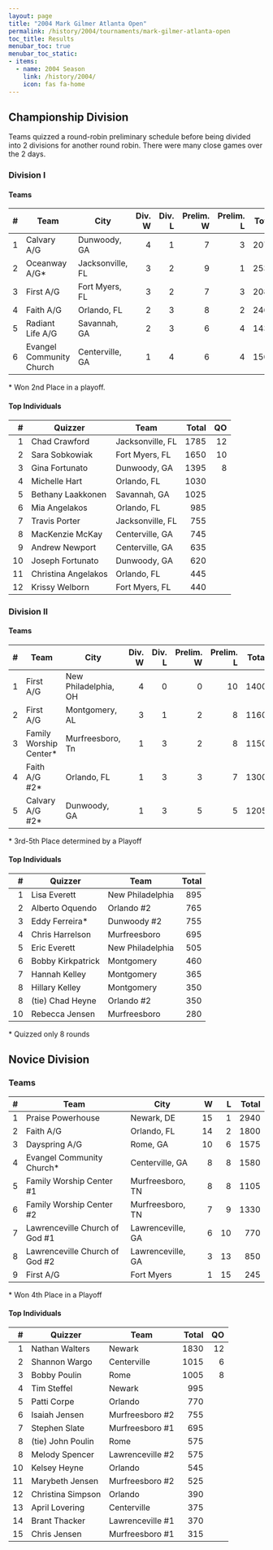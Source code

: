 ```yaml
---
layout: page
title: "2004 Mark Gilmer Atlanta Open"
permalink: /history/2004/tournaments/mark-gilmer-atlanta-open
toc_title: Results
menubar_toc: true
menubar_toc_static:
- items:
  - name: 2004 Season
    link: /history/2004/
    icon: fas fa-home
---
```


## Championship Division

Teams quizzed a round-robin preliminary schedule before being divided
into 2 divisions for another round robin. There were many close
games over the 2 days.

### Division I

#### Teams

|    # | Team                     | City             | Div. W | Div. L | Prelim. W | Prelim. L | Total |
| ---: | ------------------------ | ---------------- | -----: | -----: | --------: | --------: | ----: |
|    1 | Calvary A/G              | Dunwoody, GA     |      4 |      1 |         7 |         3 |  2075 |
|    2 | Oceanway A/G*            | Jacksonville, FL |      3 |      2 |         9 |         1 |  2535 |
|    3 | First A/G                | Fort Myers, FL   |      3 |      2 |         7 |         3 |  2085 |
|    4 | Faith A/G                | Orlando, FL      |      2 |      3 |         8 |         2 |  2460 |
|    5 | Radiant Life A/G         | Savannah, GA     |      2 |      3 |         6 |         4 |  1430 |
|    6 | Evangel Community Church | Centerville, GA  |      1 |      4 |         6 |         4 |  1505 |

\* Won 2nd Place in a playoff.

#### Top Individuals

|    # | Quizzer             | Team             | Total |   QO |
| ---: | ------------------- | ---------------- | ----: | ---: |
|    1 | Chad Crawford       | Jacksonville, FL |  1785 |   12 |
|    2 | Sara Sobkowiak      | Fort Myers, FL   |  1650 |   10 |
|    3 | Gina Fortunato      | Dunwoody, GA     |  1395 |    8 |
|    4 | Michelle Hart       | Orlando, FL      |  1030 |      |
|    5 | Bethany Laakkonen   | Savannah, GA     |  1025 |      |
|    6 | Mia Angelakos       | Orlando, FL      |   985 |      |
|    7 | Travis Porter       | Jacksonville, FL |   755 |      |
|    8 | MacKenzie McKay     | Centerville, GA  |   745 |      |
|    9 | Andrew Newport      | Centerville, GA  |   635 |      |
|   10 | Joseph Fortunato    | Dunwoody, GA     |   620 |      |
|   11 | Christina Angelakos | Orlando, FL      |   445 |      |
|   12 | Krissy Welborn      | Fort Myers, FL   |   440 |      |

### Division II

#### Teams

|    # | Team                   | City                 | Div. W | Div. L | Prelim. W | Prelim. L | Total |
| ---: | ---------------------- | -------------------- | -----: | -----: | --------: | --------: | ----: |
|    1 | First A/G              | New Philadelphia, OH |      4 |      0 |         0 |        10 |  1400 |
|    2 | First A/G              | Montgomery, AL       |      3 |      1 |         2 |         8 |  1160 |
|    3 | Family Worship Center* | Murfreesboro, Tn     |      1 |      3 |         2 |         8 |  1150 |
|    4 | Faith A/G #2*          | Orlando, FL          |      1 |      3 |         3 |         7 |  1300 |
|    5 | Calvary A/G #2*        | Dunwoody, GA         |      1 |      3 |         5 |         5 |  1205 |

\* 3rd-5th Place determined by a Playoff

#### Top Individuals

|    # | Quizzer           | Team             | Total |
| ---: | ----------------- | ---------------- | ----: |
|    1 | Lisa Everett      | New Philadelphia |   895 |
|    2 | Alberto Oquendo   | Orlando #2       |   765 |
|    3 | Eddy Ferreira*    | Dunwoody #2      |   755 |
|    4 | Chris Harrelson   | Murfreesboro     |   695 |
|    5 | Eric Everett      | New Philadelphia |   505 |
|    6 | Bobby Kirkpatrick | Montgomery       |   460 |
|    7 | Hannah Kelley     | Montgomery       |   365 |
|    8 | Hillary Kelley    | Montgomery       |   350 |
|    8 | (tie) Chad Heyne  | Orlando #2       |   350 |
|   10 | Rebecca Jensen    | Murfreesboro     |   280 |

\* Quizzed only 8 rounds

## Novice Division

### Teams

|    # | Team                           | City              |    W |    L | Total |
| ---: | ------------------------------ | ----------------- | ---: | ---: | ----: |
|    1 | Praise Powerhouse              | Newark, DE        |   15 |    1 |  2940 |
|    2 | Faith A/G                      | Orlando, FL       |   14 |    2 |  1800 |
|    3 | Dayspring A/G                  | Rome, GA          |   10 |    6 |  1575 |
|    4 | Evangel Community Church*      | Centerville, GA   |    8 |    8 |  1580 |
|    5 | Family Worship Center #1       | Murfreesboro, TN  |    8 |    8 |  1105 |
|    6 | Family Worship Center #2       | Murfreesboro, TN  |    7 |    9 |  1330 |
|    7 | Lawrenceville Church of God #1 | Lawrenceville, GA |    6 |   10 |   770 |
|    8 | Lawrenceville Church of God #2 | Lawrenceville, GA |    3 |   13 |   850 |
|    9 | First A/G                      | Fort Myers        |    1 |   15 |   245 |

\* Won 4th Place in a Playoff

#### Top Individuals

|    # | Quizzer           | Team             | Total |   QO |
| ---: | ----------------- | ---------------- | ----: | ---: |
|    1 | Nathan Walters    | Newark           |  1830 |   12 |
|    2 | Shannon Wargo     | Centerville      |  1015 |    6 |
|    3 | Bobby Poulin      | Rome             |  1005 |    8 |
|    4 | Tim Steffel       | Newark           |   995 |      |
|    5 | Patti Corpe       | Orlando          |   770 |      |
|    6 | Isaiah Jensen     | Murfreesboro #2  |   755 |      |
|    7 | Stephen Slate     | Murfreesboro #1  |   695 |      |
|    8 | (tie) John Poulin | Rome             |   575 |      |
|    8 | Melody Spencer    | Lawrenceville #2 |   575 |      |
|   10 | Kelsey Heyne      | Orlando          |   545 |      |
|   11 | Marybeth Jensen   | Murfreesboro #2  |   525 |      |
|   12 | Christina Simpson | Orlando          |   390 |      |
|   13 | April Lovering    | Centerville      |   375 |      |
|   14 | Brant Thacker     | Lawrenceville #1 |   370 |      |
|   15 | Chris Jensen      | Murfreesboro #1  |   315 |      |
